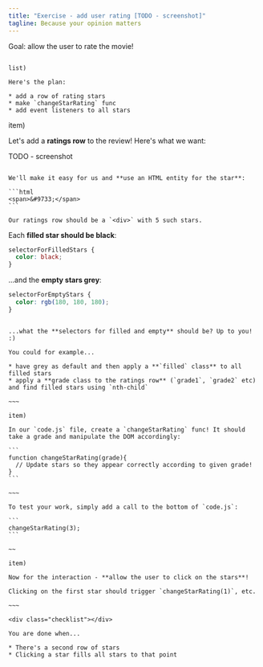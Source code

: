 ```yaml
---
title: "Exercise - add user rating [TODO - screenshot]"
tagline: Because your opinion matters
---
```


<div class="goal"></div>

Goal: allow the user to rate the movie!

~~~

list)

Here's the plan:

* add a row of rating stars
* make `changeStarRating` func
* add event listeners to all stars

~~~

item)

Let's add a **ratings row** to the review! Here's what we want:

TODO - screenshot

~~~~

We'll make it easy for us and **use an HTML entity for the star**:

```html
<span>&#9733;</span>
```

Our ratings row should be a `<div>` with 5 such stars.

~~~~

Each **filled star should be black**:

```css
selectorForFilledStars {
  color: black;
}
```

...and the **empty stars grey**:

```css
selectorForEmptyStars {
  color: rgb(180, 180, 180);
}
```

~~~~

...what the **selectors for filled and empty** should be? Up to you! :)

You could for example...

* have grey as default and then apply a **`filled` class** to all filled stars
* apply a **grade class to the ratings row** (`grade1`, `grade2` etc) and find filled stars using `nth-child`

~~~

item)

In our `code.js` file, create a `changeStarRating` func! It should take a grade and manipulate the DOM accordingly:

```
function changeStarRating(grade){
  // Update stars so they appear correctly according to given grade!
}
```

~~~

To test your work, simply add a call to the bottom of `code.js`:

```
changeStarRating(3);
```

~~

item)

Now for the interaction - **allow the user to click on the stars**!

Clicking on the first star should trigger `changeStarRating(1)`, etc.

~~~

<div class="checklist"></div>

You are done when...

* There's a second row of stars
* Clicking a star fills all stars to that point
